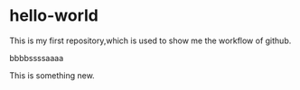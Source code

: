 # hello-world
This is my first repository,which is used to show me the workflow of github.

bbbbssssaaaa

This is something new.
